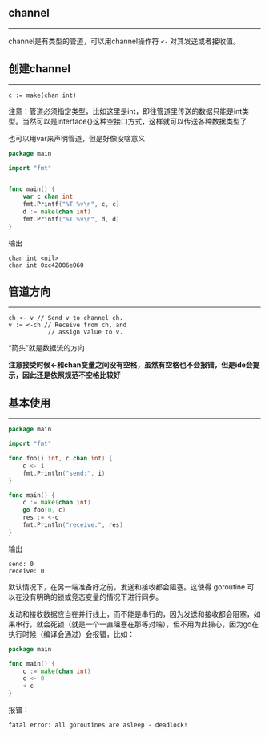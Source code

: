 ## **channel**

---

channel是有类型的管道，可以用channel操作符 `<-` 对其发送或者接收值。

## **创建channel**

---

```text
c := make(chan int)
```

注意：管道必须指定类型，比如这里是int，即往管道里传送的数据只能是int类型。当然可以是interface{}这种空接口方式，这样就可以传送各种数据类型了

也可以用var来声明管道，但是好像没啥意义

```go
package main

import "fmt"


func main() {
	var c chan int
	fmt.Printf("%T %v\n", c, c)
	d := make(chan int)
	fmt.Printf("%T %v\n", d, d)
}
```

输出

```text
chan int <nil>
chan int 0xc42006e060
```

## **管道方向**

---

```text
ch <- v // Send v to channel ch.
v := <-ch // Receive from ch, and
           // assign value to v.
```

“箭头”就是数据流的方向

**注意接受时候<-和chan变量之间没有空格，虽然有空格也不会报错，但是ide会提示，因此还是依照规范不空格比较好**

## **基本使用**

---

```go
package main

import "fmt"

func foo(i int, c chan int) {
    c <- i
    fmt.Println("send:", i)
}

func main() {
    c := make(chan int)
    go foo(0, c)
    res := <-c
    fmt.Println("receive:", res)
}
```

输出

```text
send: 0
receive: 0
```

默认情况下，在另一端准备好之前，发送和接收都会阻塞。这使得 goroutine 可以在没有明确的锁或竞态变量的情况下进行同步。

发动和接收数据应当在并行线上，而不能是串行的，因为发送和接收都会阻塞，如果串行，就会死锁（就是一个一直阻塞在那等对端），但不用为此操心，因为go在执行时候（编译会通过）会报错，比如：

```go
package main

func main() {
	c := make(chan int)
	c <- 0
	<-c
}
```

报错：

```text
fatal error: all goroutines are asleep - deadlock!
```
